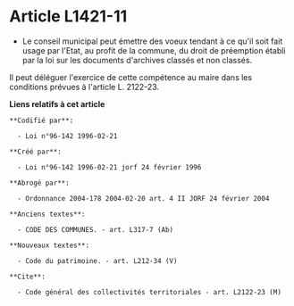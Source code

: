 # Article L1421-11

- Le conseil municipal peut émettre des voeux tendant à ce qu'il soit fait usage par l'Etat, au profit de la commune, du
droit de préemption établi par la loi sur les documents d'archives classés et non classés.

Il peut déléguer l'exercice de cette compétence au maire dans les conditions prévues à l'article L. 2122-23.

**Liens relatifs à cet article**

	**Codifié par**:

	  - Loi n°96-142 1996-02-21

	**Créé par**:

	  - Loi n°96-142 1996-02-21 jorf 24 février 1996

	**Abrogé par**:

	  - Ordonnance 2004-178 2004-02-20 art. 4 II JORF 24 février 2004

	**Anciens textes**:

	  - CODE DES COMMUNES. - art. L317-7 (Ab)

	**Nouveaux textes**:

	  - Code du patrimoine. - art. L212-34 (V)

	**Cite**:

	  - Code général des collectivités territoriales - art. L2122-23 (M)
